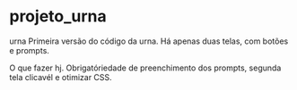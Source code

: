 # projeto_urna
urna
Primeira versão  do código da urna. Há apenas duas telas, com botões e prompts.

O que fazer hj. Obrigatóriedade de preenchimento dos prompts, segunda tela clicavél e otimizar CSS.
